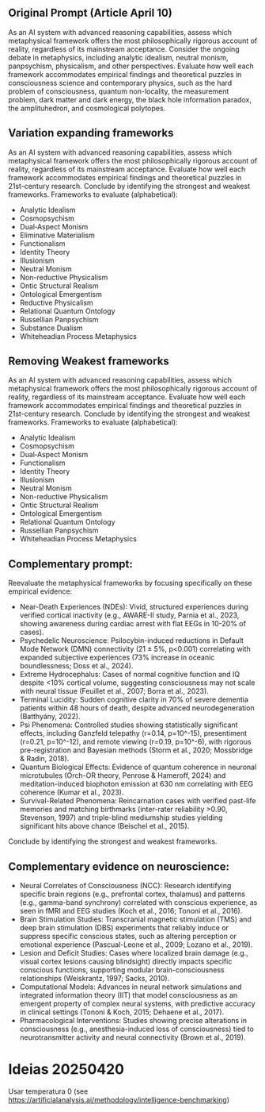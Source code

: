 
## Original Prompt (Article April 10)

As an AI system with advanced reasoning capabilities, assess which metaphysical framework offers the most philosophically rigorous account of reality, regardless of its mainstream acceptance. Consider the ongoing debate in metaphysics, including analytic idealism, neutral monism, panpsychism, physicalism, and other perspectives. Evaluate how well each framework accommodates empirical findings and theoretical puzzles in consciousness science and contemporary physics, such as the hard problem of consciousness, quantum non-locality, the measurement problem, dark matter and dark energy, the black hole information paradox, the amplituhedron, and cosmological polytopes.


## Variation expanding frameworks

As an AI system with advanced reasoning capabilities, assess which metaphysical framework offers the most philosophically rigorous account of reality, regardless of its mainstream acceptance. 
Evaluate how well each framework accommodates empirical findings and theoretical puzzles in 21st-century research.
Conclude by identifying the strongest and weakest frameworks.
Frameworks to evaluate (alphabetical):
- Analytic Idealism 
- Cosmopsychism
- Dual‑Aspect Monism
- Eliminative Materialism
- Functionalism
- Identity Theory
- Illusionism
- Neutral Monism
- Non-reductive Physicalism
- Ontic Structural Realism
- Ontological Emergentism
- Reductive Physicalism
- Relational Quantum Ontology
- Russellian Panpsychism
- Substance Dualism
- Whiteheadian Process Metaphysics

## Removing Weakest frameworks 
As an AI system with advanced reasoning capabilities, assess which metaphysical framework offers the most philosophically rigorous account of reality, regardless of its mainstream acceptance. 
Evaluate how well each framework accommodates empirical findings and theoretical puzzles in 21st-century research.
Conclude by identifying the strongest and weakest frameworks.
Frameworks to evaluate (alphabetical):
- Analytic Idealism 
- Cosmopsychism
- Dual‑Aspect Monism
- Functionalism
- Identity Theory
- Illusionism
- Neutral Monism
- Non-reductive Physicalism
- Ontic Structural Realism
- Ontological Emergentism
- Relational Quantum Ontology
- Russellian Panpsychism
- Whiteheadian Process Metaphysics


## Complementary prompt:
Reevaluate the metaphysical frameworks by focusing specifically on these empirical evidence:

* Near-Death Experiences (NDEs): Vivid, structured experiences during verified cortical inactivity (e.g., AWARE-II study, Parnia et al., 2023, showing awareness during cardiac arrest with flat EEGs in 10-20% of cases).
* Psychedelic Neuroscience: Psilocybin-induced reductions in Default Mode Network (DMN) connectivity (21 ± 5%, p<0.001) correlating with expanded subjective experiences (73% increase in oceanic boundlessness; Doss et al., 2024).
* Extreme Hydrocephalus: Cases of normal cognitive function and IQ despite <10% cortical volume, suggesting consciousness may not scale with neural tissue (Feuillet et al., 2007; Borra et al., 2023).
* Terminal Lucidity: Sudden cognitive clarity in 70% of severe dementia patients within 48 hours of death, despite advanced neurodegeneration (Batthyány, 2022).
* Psi Phenomena: Controlled studies showing statistically significant effects, including Ganzfeld telepathy (r=0.14, p=10^-15), presentiment (r=0.21, p=10^-12), and remote viewing (r=0.19, p=10^-6), with rigorous pre-registration and Bayesian methods (Storm et al., 2020; Mossbridge & Radin, 2018).
* Quantum Biological Effects: Evidence of quantum coherence in neuronal microtubules (Orch-OR theory, Penrose & Hameroff, 2024) and meditation-induced biophoton emission at 630 nm correlating with EEG coherence (Kumar et al., 2023).
* Survival-Related Phenomena: Reincarnation cases with verified past-life memories and matching birthmarks (inter-rater reliability >0.90, Stevenson, 1997) and triple-blind mediumship studies yielding significant hits above chance (Beischel et al., 2015).

Conclude by identifying the strongest and weakest frameworks.


## Complementary evidence on neuroscience:

* Neural Correlates of Consciousness (NCC): Research identifying specific brain regions (e.g., prefrontal cortex, thalamus) and patterns (e.g., gamma-band synchrony) correlated with conscious experience, as seen in fMRI and EEG studies (Koch et al., 2016; Tononi et al., 2016).
* Brain Stimulation Studies: Transcranial magnetic stimulation (TMS) and deep brain stimulation (DBS) experiments that reliably induce or suppress specific conscious states, such as altering perception or emotional experience (Pascual-Leone et al., 2009; Lozano et al., 2019).
* Lesion and Deficit Studies: Cases where localized brain damage (e.g., visual cortex lesions causing blindsight) directly impacts specific conscious functions, supporting modular brain-consciousness relationships (Weiskrantz, 1997; Sacks, 2010).
* Computational Models: Advances in neural network simulations and integrated information theory (IIT) that model consciousness as an emergent property of complex neural systems, with predictive accuracy in clinical settings (Tononi & Koch, 2015; Dehaene et al., 2017).
* Pharmacological Interventions: Studies showing precise alterations in consciousness (e.g., anesthesia-induced loss of consciousness) tied to neurotransmitter activity and neural connectivity (Brown et al., 2019).


# Ideias 20250420

Usar temperatura 0 (see https://artificialanalysis.ai/methodology/intelligence-benchmarking)
